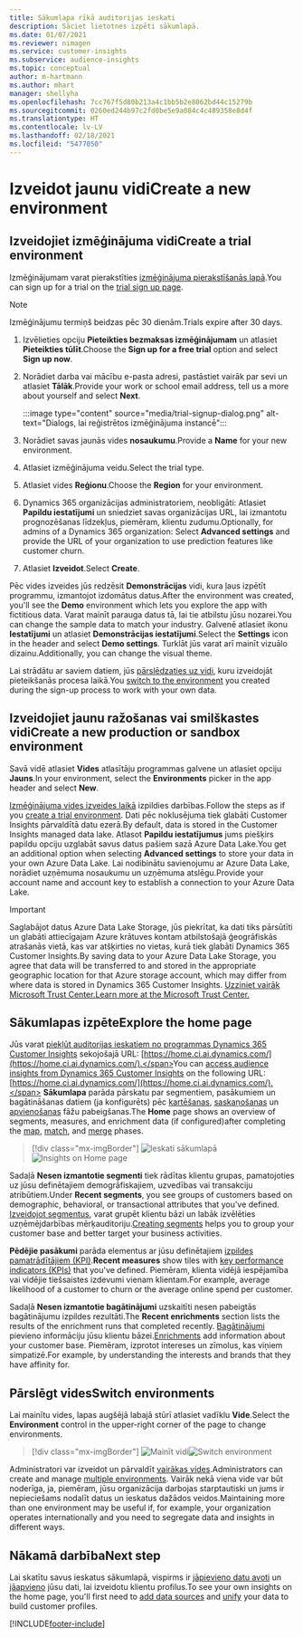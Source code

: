 ```yaml
---
title: Sākumlapa rīkā auditorijas ieskati
description: Sāciet lietotnes izpēti sākumlapā.
ms.date: 01/07/2021
ms.reviewer: nimagen
ms.service: customer-insights
ms.subservice: audience-insights
ms.topic: conceptual
author: m-hartmann
ms.author: mhart
manager: shellyha
ms.openlocfilehash: 7cc767f5d80b213a4c1bb5b2e8062bd44c15279b
ms.sourcegitcommit: 0260ed244b97c2fd0be5e9a084c4c489358e8d4f
ms.translationtype: HT
ms.contentlocale: lv-LV
ms.lasthandoff: 02/18/2021
ms.locfileid: "5477050"
---
```

# <a name="create-a-new-environment"></a><span data-ttu-id="df12e-103">Izveidot jaunu vidi</span><span class="sxs-lookup"><span data-stu-id="df12e-103">Create a new environment</span></span>

## <a name="create-a-trial-environment"></a><span data-ttu-id="df12e-104">Izveidojiet izmēģinājuma vidi</span><span class="sxs-lookup"><span data-stu-id="df12e-104">Create a trial environment</span></span>

<span data-ttu-id="df12e-105">Izmēģinājumam varat pierakstīties [izmēģinājuma pierakstīšanās lapā](https://dynamics.microsoft.com/get-started/free-trial/?appname=customerinsights).</span><span class="sxs-lookup"><span data-stu-id="df12e-105">You can sign up for a trial on the [trial sign up page](https://dynamics.microsoft.com/get-started/free-trial/?appname=customerinsights).</span></span> 

> [!NOTE]
> <span data-ttu-id="df12e-106">Izmēģinājumu termiņš beidzas pēc 30 dienām.</span><span class="sxs-lookup"><span data-stu-id="df12e-106">Trials expire after 30 days.</span></span>

1. <span data-ttu-id="df12e-107">Izvēlieties opciju **Pieteikties bezmaksas izmēģinājumam** un atlasiet **Pieteikties tūlīt**.</span><span class="sxs-lookup"><span data-stu-id="df12e-107">Choose the **Sign up for a free trial** option and select **Sign up now**.</span></span>

1. <span data-ttu-id="df12e-108">Norādiet darba vai mācību e-pasta adresi, pastāstiet vairāk par sevi un atlasiet **Tālāk**.</span><span class="sxs-lookup"><span data-stu-id="df12e-108">Provide your work or school email address, tell us a more about yourself and select **Next**.</span></span>

   :::image type="content" source="media/trial-signup-dialog.png" alt-text="Dialogs, lai reģistrētos izmēģinājuma instancē":::

1. <span data-ttu-id="df12e-110">Norādiet savas jaunās vides **nosaukumu**.</span><span class="sxs-lookup"><span data-stu-id="df12e-110">Provide a **Name** for your new environment.</span></span> 

1. <span data-ttu-id="df12e-111">Atlasiet izmēģinājuma veidu.</span><span class="sxs-lookup"><span data-stu-id="df12e-111">Select the trial type.</span></span>

1. <span data-ttu-id="df12e-112">Atlasiet vides **Reģionu**.</span><span class="sxs-lookup"><span data-stu-id="df12e-112">Choose the **Region** for your environment.</span></span>

1. <span data-ttu-id="df12e-113">Dynamics 365 organizācijas administratoriem, neobligāti: Atlasiet **Papildu iestatījumi** un sniedziet savas organizācijas URL, lai izmantotu prognozēšanas līdzekļus, piemēram, klientu zudumu.</span><span class="sxs-lookup"><span data-stu-id="df12e-113">Optionally, for admins of a Dynamics 365 organization: Select **Advanced settings** and provide the URL of your organization to use prediction features like customer churn.</span></span>

1. <span data-ttu-id="df12e-114">Atlasiet **Izveidot**.</span><span class="sxs-lookup"><span data-stu-id="df12e-114">Select **Create**.</span></span> 

<span data-ttu-id="df12e-115">Pēc vides izveides jūs redzēsit **Demonstrācijas** vidi, kura ļaus izpētīt programmu, izmantojot izdomātus datus.</span><span class="sxs-lookup"><span data-stu-id="df12e-115">After the environment was created, you'll see the **Demo** environment which lets you explore the app with fictitious data.</span></span> <span data-ttu-id="df12e-116">Varat mainīt parauga datus tā, lai tie atbilstu jūsu nozarei.</span><span class="sxs-lookup"><span data-stu-id="df12e-116">You can change the sample data to match your industry.</span></span> <span data-ttu-id="df12e-117">Galvenē atlasiet ikonu **Iestatījumi** un atlasiet **Demonstrācijas iestatījumi**.</span><span class="sxs-lookup"><span data-stu-id="df12e-117">Select the **Settings** icon in the header and select **Demo settings**.</span></span> <span data-ttu-id="df12e-118">Turklāt jūs varat arī mainīt vizuālo dizainu.</span><span class="sxs-lookup"><span data-stu-id="df12e-118">Additionally, you can change the visual theme.</span></span> 

<span data-ttu-id="df12e-119">Lai strādātu ar saviem datiem, jūs [pārslēdzaties uz vidi](#switch-environments), kuru izveidojāt pieteikšanās procesa laikā.</span><span class="sxs-lookup"><span data-stu-id="df12e-119">You [switch to the environment](#switch-environments) you created during the sign-up process to work with your own data.</span></span>

## <a name="create-a-new-production-or-sandbox-environment"></a><span data-ttu-id="df12e-120">Izveidojiet jaunu ražošanas vai smilškastes vidi</span><span class="sxs-lookup"><span data-stu-id="df12e-120">Create a new production or sandbox environment</span></span>

<span data-ttu-id="df12e-121">Savā vidē atlasiet **Vides** atlasītāju programmas galvene un atlasiet opciju **Jauns**.</span><span class="sxs-lookup"><span data-stu-id="df12e-121">In your environment, select the **Environments** picker in the app header and select **New**.</span></span>

<span data-ttu-id="df12e-122">[Izmēģinājuma vides izveides laikā](#create-a-trial-environment) izpildies darbības.</span><span class="sxs-lookup"><span data-stu-id="df12e-122">Follow the steps as if you [create a trial environment](#create-a-trial-environment).</span></span> <span data-ttu-id="df12e-123">Dati pēc noklusējuma tiek glabāti Customer Insights pārvaldītā datu ezerā.</span><span class="sxs-lookup"><span data-stu-id="df12e-123">By default, data is stored in the Customer Insights managed data lake.</span></span> <span data-ttu-id="df12e-124">Atlasot **Papildu iestatījumus** jums piešķirs papildu opciju uzglabāt savus datus pašiem sazā Azure Data Lake.</span><span class="sxs-lookup"><span data-stu-id="df12e-124">You get an additional option when selecting **Advanced settings** to store your data in your own Azure Data Lake.</span></span> <span data-ttu-id="df12e-125">Lai nodibinātu savienojumu ar Azure Data Lake, norādiet uzņēmuma nosaukumu un uzņēmuma atslēgu.</span><span class="sxs-lookup"><span data-stu-id="df12e-125">Provide your account name and account key to establish a connection to your Azure Data Lake.</span></span> 

> [!IMPORTANT]
> <span data-ttu-id="df12e-126">Saglabājot datus Azure Data Lake Storage, jūs piekrītat, ka dati tiks pārsūtīti un glabāti attiecīgajam Azure krātuves kontam atbilstošajā ģeogrāfiskās atrašanās vietā, kas var atšķirties no vietas, kurā tiek glabāti Dynamics 365 Customer Insights.</span><span class="sxs-lookup"><span data-stu-id="df12e-126">By saving data to your Azure Data Lake Storage, you agree that data will be transferred to and stored in the appropriate geographic location for that Azure storage account, which may differ from where data is stored in Dynamics 365 Customer Insights.</span></span> [<span data-ttu-id="df12e-127">Uzziniet vairāk Microsoft Trust Center.</span><span class="sxs-lookup"><span data-stu-id="df12e-127">Learn more at the Microsoft Trust Center.</span></span>](https://www.microsoft.com/trust-center)

## <a name="explore-the-home-page"></a><span data-ttu-id="df12e-128">Sākumlapas izpēte</span><span class="sxs-lookup"><span data-stu-id="df12e-128">Explore the home page</span></span>

<span data-ttu-id="df12e-129">Jūs varat [piekļūt auditorijas ieskatiem no programmas Dynamics 365 Customer Insights](https://home.ci.ai.dynamics.com/) sekojošajā URL: [https://home.ci.ai.dynamics.com/](https://home.ci.ai.dynamics.com/).</span><span class="sxs-lookup"><span data-stu-id="df12e-129">You can [access audience insights from Dynamics 365 Customer Insights](https://home.ci.ai.dynamics.com/) on the following URL: [https://home.ci.ai.dynamics.com/](https://home.ci.ai.dynamics.com/).</span></span>
<span data-ttu-id="df12e-130">**Sākumlapa** parāda pārskatu par segmentiem, pasākumiem un bagātināšanas datiem (ja konfigurēts) pēc [kartēšanas](map-entities.md), [saskaņošanas](match-entities.md) un [apvienošanas](merge-entities.md) fāžu pabeigšanas.</span><span class="sxs-lookup"><span data-stu-id="df12e-130">The **Home** page shows an overview of segments, measures, and enrichment data (if configured)after completing the [map](map-entities.md), [match](match-entities.md), and [merge](merge-entities.md) phases.</span></span>

> [!div class="mx-imgBorder"] 
> <span data-ttu-id="df12e-131">![Ieskati sākumlapā](media/home-page-insights.png "Ieskati sākumlapā")</span><span class="sxs-lookup"><span data-stu-id="df12e-131">![Insights on Home page](media/home-page-insights.png "Insights on Home page")</span></span>

<span data-ttu-id="df12e-132">Sadaļā **Nesen izmantotie segmenti** tiek rādītas klientu grupas, pamatojoties uz jūsu definētajiem demogrāfiskajiem, uzvedības vai transakciju atribūtiem.</span><span class="sxs-lookup"><span data-stu-id="df12e-132">Under **Recent segments**, you see groups of customers based on demographic, behavioral, or transactional attributes that you've defined.</span></span> <span data-ttu-id="df12e-133">[Izveidojot segmentus](segments.md), varat grupēt klientu bāzi un labāk izvēlēties uzņēmējdarbības mērķauditoriju.</span><span class="sxs-lookup"><span data-stu-id="df12e-133">[Creating segments](segments.md) helps you to group your customer base and better target your business activities.</span></span>

<span data-ttu-id="df12e-134">**Pēdējie pasākumi** parāda elementus ar jūsu definētajiem [izpildes pamatrādītājiem (KPI)](measures.md).</span><span class="sxs-lookup"><span data-stu-id="df12e-134">**Recent measures** show tiles with [key performance indicators (KPIs)](measures.md) that you've defined.</span></span> <span data-ttu-id="df12e-135">Piemēram, klienta vidējā iespējamība vai vidējie tiešsaistes izdevumi vienam klientam.</span><span class="sxs-lookup"><span data-stu-id="df12e-135">For example, average likelihood of a customer to churn or the average online spend per customer.</span></span>

<span data-ttu-id="df12e-136">Sadaļā **Nesen izmantotie bagātinājumi** uzskaitīti nesen pabeigtās bagātinājumu izpildes rezultāti.</span><span class="sxs-lookup"><span data-stu-id="df12e-136">The **Recent enrichments** section lists the results of the enrichment runs that completed recently.</span></span> <span data-ttu-id="df12e-137">[Bagātinājumi](enrichment-hub.md) pievieno informāciju jūsu klientu bāzei.</span><span class="sxs-lookup"><span data-stu-id="df12e-137">[Enrichments](enrichment-hub.md) add information about your customer base.</span></span> <span data-ttu-id="df12e-138">Piemēram, izprotot intereses un zīmolus, kas viņiem simpatizē.</span><span class="sxs-lookup"><span data-stu-id="df12e-138">For example, by understanding the interests and brands that they have affinity for.</span></span>

## <a name="switch-environments"></a><span data-ttu-id="df12e-139">Pārslēgt vides</span><span class="sxs-lookup"><span data-stu-id="df12e-139">Switch environments</span></span>

<span data-ttu-id="df12e-140">Lai mainītu vides, lapas augšējā labajā stūrī atlasiet vadīklu **Vide**.</span><span class="sxs-lookup"><span data-stu-id="df12e-140">Select the **Environment** control in the upper-right corner of the page to change environments.</span></span>

> [!div class="mx-imgBorder"] 
> <span data-ttu-id="df12e-141">![Mainīt vidi](media/home-page-environment-switcher.png "Mainīt vidi")</span><span class="sxs-lookup"><span data-stu-id="df12e-141">![Switch environment](media/home-page-environment-switcher.png "Switch environment")</span></span>

<span data-ttu-id="df12e-142">Administratori var izveidot un pārvaldīt [vairākas vides](manage-environments.md).</span><span class="sxs-lookup"><span data-stu-id="df12e-142">Administrators can create and manage [multiple environments](manage-environments.md).</span></span> <span data-ttu-id="df12e-143">Vairāk nekā viena vide var būt noderīga, ja, piemēram, jūsu organizācija darbojas starptautiski un jums ir nepieciešams nodalīt datus un ieskatus dažādos veidos.</span><span class="sxs-lookup"><span data-stu-id="df12e-143">Maintaining more than one environment may be useful if, for example, your organization operates internationally and you need to segregate data and insights in different ways.</span></span>

## <a name="next-step"></a><span data-ttu-id="df12e-144">Nākamā darbība</span><span class="sxs-lookup"><span data-stu-id="df12e-144">Next step</span></span>

<span data-ttu-id="df12e-145">Lai skatītu savus ieskatus sākumlapā, vispirms ir [jāpievieno datu avoti](data-sources.md) un [jāapvieno](data-unification.md) jūsu dati, lai izveidotu klientu profilus.</span><span class="sxs-lookup"><span data-stu-id="df12e-145">To see your own insights on the home page, you'll first need to [add data sources](data-sources.md) and [unify](data-unification.md) your data to build customer profiles.</span></span>


[!INCLUDE[footer-include](../includes/footer-banner.md)]
